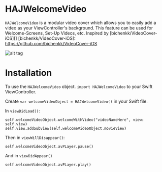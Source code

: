 HAJWelcomeVideo
===============
`HAJWelcomeVideo` is a modular video cover which allows you to easily add a video as your ViewController's background. This feature can be used for Welcome-Screens, Set-Up Videos, etc. Inspired by  [bichenkk/VideoCover-iOS][]
[bichenkk/VideoCover-iOS]: https://github.com/bichenkk/VideoCover-iOS

![alt tag](https://github.com/hichamoaj/HAJWelcomeVideo/blob/master/hajwelcomevideo.gif)

Installation
===============
To use the `HAJWelcomeVideo` object. `import HAJWelcomeVideo` to your Swift ViewController.

Create `var welcomeVideoObject = HAJWelcomeVideo()` in your Swift file.

In `viewDidLoad()`:
```
self.welcomeVideoObject.welcomeWithVideo("videoNameHere", view: self.view)
self.view.addSubview(self.welcomeVideoObject.movieView)
```
Then in `viewWillDisappear()`:
```
self.welcomeVideoObject.avPLayer.pause()
```
And in `viewDidAppear()`
```
self.welcomeVideoObject.avPLayer.play()
```
